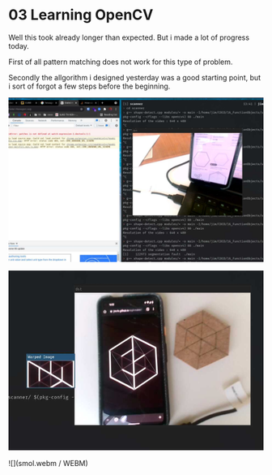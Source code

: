 # 03 Learning OpenCV

Well this took already longer than expected. But i made a lot of progress today.

First of all pattern matching does not work for this type of problem.

Secondly the allgorithm i designed yesterday was a good starting point, but i sort of forgot a few steps before the beginning.

![](01.jpg)

![](02.jpg)

![](smol.webm / WEBM)
